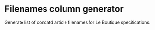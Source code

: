 # Filenames column generator

Generate list of concatd article filenames for Le Boutique specifications.
